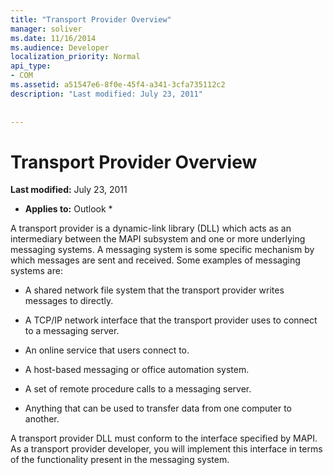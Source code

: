 ```yaml
---
title: "Transport Provider Overview"
manager: soliver
ms.date: 11/16/2014
ms.audience: Developer
localization_priority: Normal
api_type:
- COM
ms.assetid: a51547e6-8f0e-45f4-a341-3cfa735112c2
description: "Last modified: July 23, 2011"
 
 
---
```


# Transport Provider Overview

 **Last modified:** July 23, 2011 
  
 * **Applies to:** Outlook * 
  
A transport provider is a dynamic-link library (DLL) which acts as an intermediary between the MAPI subsystem and one or more underlying messaging systems. A messaging system is some specific mechanism by which messages are sent and received. Some examples of messaging systems are:
  
- A shared network file system that the transport provider writes messages to directly.
    
- A TCP/IP network interface that the transport provider uses to connect to a messaging server.
    
- An online service that users connect to.
    
- A host-based messaging or office automation system.
    
- A set of remote procedure calls to a messaging server.
    
- Anything that can be used to transfer data from one computer to another.
    
A transport provider DLL must conform to the interface specified by MAPI. As a transport provider developer, you will implement this interface in terms of the functionality present in the messaging system.
  

